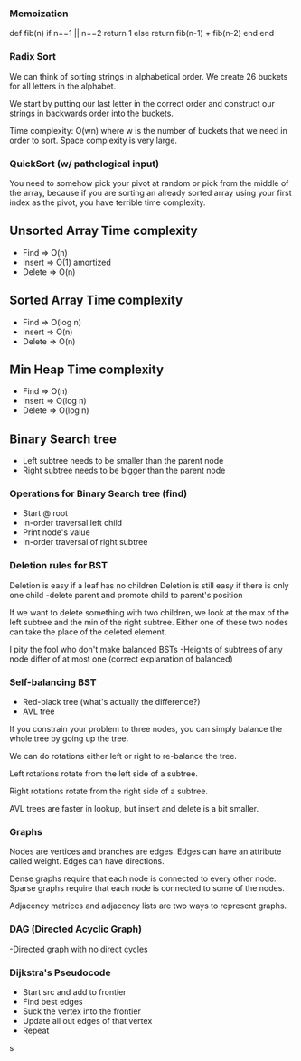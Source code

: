 ### Memoization

def fib(n)
  if n==1 || n==2
    return 1
  else
    return fib(n-1) + fib(n-2)
  end
end


### Radix Sort

We can think of sorting strings in alphabetical order. We create 26 buckets for all letters in the alphabet.

We start by putting our last letter in the correct order and construct our strings in backwards order into the buckets.

Time complexity: O(wn) where w is the number of buckets that we need in order to sort. Space complexity is very large.

### QuickSort (w/ pathological input)

You need to somehow pick your pivot at random or pick from the middle of the array, because if you are sorting an already sorted array using your first index as the pivot, you have terrible time complexity.

## Unsorted Array Time complexity
* Find => O(n)
* Insert => O(1) amortized
* Delete => O(n)

## Sorted Array Time complexity
* Find => O(log n)
* Insert => O(n)
* Delete => O(n)

## Min Heap Time complexity
* Find => O(n)
* Insert => O(log n)
* Delete => O(log n)

## Binary Search tree
- Left subtree needs to be smaller than the parent node
- Right subtree needs to be bigger than the parent node

### Operations for Binary Search tree (find)
- Start @ root
- In-order traversal left child
- Print node's value
- In-order traversal of right subtree

### Deletion rules for BST

Deletion is easy if a leaf has no children
Deletion is still easy if there is only one child
  -delete parent and promote child to parent's position

If we want to delete something with two children, we look at the max of the left
subtree and the min of the right subtree. Either one of these two nodes can take the place of the deleted element.

I pity the fool who don't make balanced BSTs
  -Heights of subtrees of any node differ of at most one (correct explanation of
    balanced)

### Self-balancing BST
* Red-black tree (what's actually the difference?)
* AVL tree

If you constrain your problem to three nodes, you can simply balance the whole tree
by going up the tree.

We can do rotations either left or right to re-balance the tree.

Left rotations rotate from the left side of a subtree.

Right rotations rotate from the right side of a subtree.

AVL trees are faster in lookup, but insert and delete is a bit smaller.

### Graphs

Nodes are vertices and branches are edges.
Edges can have an attribute called weight.
Edges can have directions.

Dense graphs require that each node is connected to every other node.
Sparse graphs require that each node is connected to some of the nodes.

Adjacency matrices and adjacency lists are two ways to represent graphs.

### DAG (Directed Acyclic Graph)

-Directed graph with no direct cycles

### Dijkstra's Pseudocode
- Start src and add to frontier
- Find best edges
- Suck the vertex into the frontier
- Update all out edges of that vertex
- Repeat

s
